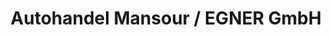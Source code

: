 ---
title: "Autohandel Mansour / EGNER GmbH"
url: /neu-ulm/autohandel-mansour-egner-gmbh/
shop: Autohaus
---